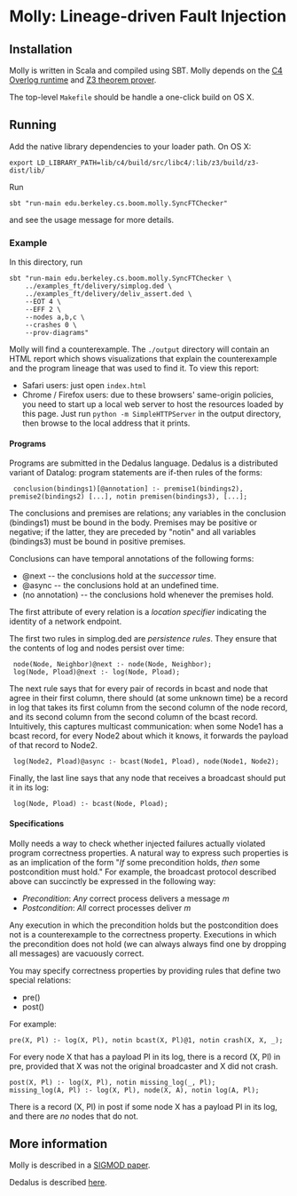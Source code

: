 # Molly: Lineage-driven Fault Injection

## Installation

Molly is written in Scala and compiled using SBT.  Molly depends on the [C4 Overlog runtime](https://github.com/bloom-lang/c4) and [Z3 theorem prover](https://z3.codeplex.com/).

The top-level `Makefile` should be handle a one-click build on OS X.


## Running

Add the native library dependencies to your loader path.  On OS X:

```
export LD_LIBRARY_PATH=lib/c4/build/src/libc4/:lib/z3/build/z3-dist/lib/
```

Run

```
sbt "run-main edu.berkeley.cs.boom.molly.SyncFTChecker"
```

and see the usage message for more details.

### Example

In this directory, run

```
sbt "run-main edu.berkeley.cs.boom.molly.SyncFTChecker \
	../examples_ft/delivery/simplog.ded \
	../examples_ft/delivery/deliv_assert.ded \
	--EOT 4 \
	--EFF 2 \
	--nodes a,b,c \
	--crashes 0 \
	--prov-diagrams"
```

Molly will find a counterexample.  The `./output` directory will contain an HTML report which shows visualizations that explain the counterexample and the program lineage that was used to find it.  To view this report:

- Safari users: just open `index.html`
- Chrome / Firefox users: due to these browsers' same-origin policies, you need to start up a local web server to host the resources loaded by this page.  Just run `python -m SimpleHTTPServer` in the output directory, then browse to the local address that it prints.


#### Programs

Programs are submitted in the Dedalus language.  Dedalus is a distributed variant of Datalog: program statements are if-then rules of the forms:

     conclusion(bindings1)[@annotation] :- premise1(bindings2), premise2(bindings2) [...], notin premisen(bindings3), [...];
     
The conclusions and premises are relations; any variables in the conclusion (bindings1) must be bound in the body. Premises may be positive or negative; if the latter, they are preceded by "notin" and all variables (bindings3) must be bound
in positive premises.

Conclusions can have temporal annotations of the following forms:

 * @next -- the conclusions hold at the *successor* time.
 * @async -- the conclusions hold at an undefined time.
 * (no annotation) -- the conclusions hold whenever the premises hold.
 
The first attribute of every relation is a *location specifier* indicating the identity of a network endpoint.

The first two rules in simplog.ded are *persistence rules*.  They ensure that the contents of log and nodes persist over time:

     node(Node, Neighbor)@next :- node(Node, Neighbor);
     log(Node, Pload)@next :- log(Node, Pload);

The next rule says that for every pair of records in bcast and node that agree in their first column, there should (at some
unknown time) be a record in log that takes its first column from the second column of the node record, and its second column
from the second column of the bcast record.  Intuitively, this captures multicast communication: when some Node1 has a bcast record, for
every Node2 about which it knows, it forwards the payload of that record to Node2.

     log(Node2, Pload)@async :- bcast(Node1, Pload), node(Node1, Node2);


Finally, the last line says that any node that receives a broadcast should put it in its log:

     log(Node, Pload) :- bcast(Node, Pload);

#### Specifications

Molly needs a way to check whether injected failures actually violated program correctness properties.  A natural way to express such properties is as an implication of the form "*If* some precondition holds, *then* some postcondition must hold."  For example, the broadcast protocol described above can succinctly be expressed in the following way:

 * _Precondition_: *Any* correct process delivers a message *m*
 * _Postcondition_: *All* correct processes deliver *m*
 
Any execution in which the precondition holds but the postcondition does not is a counterexample to the correctness property.  Executions in which the precondition does not hold (we can always always find one by dropping all messages) are vacuously correct.


You may specify correctness properties by providing rules that define two special relations:

 * pre() 
 * post()
 
For example:

    pre(X, Pl) :- log(X, Pl), notin bcast(X, Pl)@1, notin crash(X, X, _);

For every node X that has a payload Pl in its log, there is a record (X, Pl) in pre, provided that X was not the original broadcaster and X did not crash.

    post(X, Pl) :- log(X, Pl), notin missing_log(_, Pl);
    missing_log(A, Pl) :- log(X, Pl), node(X, A), notin log(A, Pl);
    
There is a record (X, Pl) in post if some node X has a payload Pl in its log, and there are *no* nodes that do not.
    
    
## More information

Molly is described in a [SIGMOD paper](http://people.ucsc.edu/~palvaro/molly.pdf).

Dedalus is described [here](http://www.eecs.berkeley.edu/Pubs/TechRpts/2009/EECS-2009-173.html).

